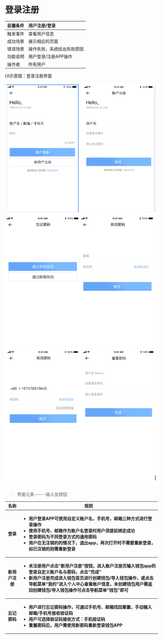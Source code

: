 
# 登录注册

| 前置条件 | 用户注册/登录              |
| :------- | :------------------------- |
| 触发事件 | 查看用户信息               |
| 成功场景 | 展示相应的页面             |
| 错误场景 | 操作失败，系统给出失败原因 |
| 功能说明 | 用户登录/注册APP操作       |
| 操作者   | 所有用户                   |

UI示意图：登录注册界面

![](./assets/register/register1.png)
![](./assets/register/register2.png)
![](./assets/register/register3.png)

> 界面元素------输入及按钮

<table>
    <tr>
        <th>名称</th>
        <th>规则</th>
    </tr>
    <tr>
        <th>登录</th>
        <th>
            <ul style="text-align:left;">
                <li>用户登录APP可使用自定义账户名，手机号，邮箱三种方式进行登录操作</li>
                <li>使用手机号、邮箱作为账户名登录时用户须提前绑定成功</li>
                <li>登录密码为不同登录方式的通用密码</li>
                <li>用户在无注销的的情况下，退出app，再次打开时不需要重新登录，如已注销的则需重新登录</li>
            </ul>
        </th>
    </tr>
    <tr>
        <th>新用户注册</th>
        <th>
            <ul style="text-align:left;">
                <li>未注册用户点击“新用户注册”按钮，进入账户注册页输入钱包app的登录自定义账户名与密码，点击“完成”</li>
                <li>新用户注册完成进入钱包首页进行创建钱包/导入钱包操作，或点击导航菜单“我的”进入个人中心查看账户信息，未创建钱包用户需返回创建钱包/导入钱包操作可点击导航菜单“钱包”即可</li>
            </ul>
        </th>
    </tr>
     <tr>
        <th>忘记密码</th>
        <th>
            <ul style="text-align:left;">
                <li>用户进行忘记密码操作，可通过手机号、邮箱找回重置，手动输入邮箱/手机号接收验证码</li>
                <li>用户可选择验证码接收方式：手机验证码</li>
                <li>重置密码后，用户需使用新密码重新登录钱包APP</li>
            </ul>
        </th>
    </tr>
</table>
